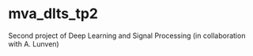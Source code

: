 # mva_dlts_tp2
Second project of Deep Learning and Signal Processing (in collaboration with A. Lunven)
